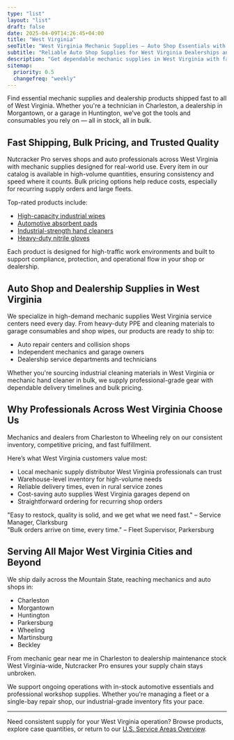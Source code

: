 ```yaml
---
type: "list"
layout: "list"
draft: false
date: 2025-04-09T14:26:45+04:00
title: "West Virginia"
seoTitle: "West Virginia Mechanic Supplies – Auto Shop Essentials with Fast Shipping near me"
subtitle: "Reliable Auto Shop Supplies for West Virginia Dealerships and Mechanics"
description: "Get dependable mechanic supplies in West Virginia with fast delivery. Serving Charleston, Morgantown, Huntington, and beyond with bulk pricing and shop-ready products."
sitemap:
  priority: 0.5
  changefreq: "weekly"
---
```


Find essential mechanic supplies and dealership products shipped fast to all of West Virginia. Whether you're a technician in Charleston, a dealership in Morgantown, or a garage in Huntington, we’ve got the tools and consumables you rely on — all in stock, all in bulk.

## Fast Shipping, Bulk Pricing, and Trusted Quality

Nutcracker Pro serves shops and auto professionals across West Virginia with mechanic supplies designed for real-world use. Every item in our catalog is available in high-volume quantities, ensuring consistency and speed where it counts. Bulk pricing options help reduce costs, especially for recurring supply orders and large fleets.

Top-rated products include:

- [High-capacity industrial wipes](/industrial-wipes-roll/)
- [Automotive absorbent pads](/industrial-absorbent-pads/)
- [Industrial-strength hand cleaners](/hand-cleaner/)
- [Heavy-duty nitrile gloves](/nitrile-gloves/)

Each product is designed for high-traffic work environments and built to support compliance, protection, and operational flow in your shop or dealership.

## Auto Shop and Dealership Supplies in West Virginia

We specialize in high-demand mechanic supplies West Virginia service centers need every day. From heavy-duty PPE and cleaning materials to garage consumables and shop wipes, our products are ready to ship to:

- Auto repair centers and collision shops  
- Independent mechanics and garage owners  
- Dealership service departments and technicians  

Whether you're sourcing industrial cleaning materials in West Virginia or mechanic hand cleaner in bulk, we supply professional-grade gear with dependable delivery timelines and bulk pricing.

## Why Professionals Across West Virginia Choose Us

Mechanics and dealers from Charleston to Wheeling rely on our consistent inventory, competitive pricing, and fast fulfillment.

Here’s what West Virginia customers value most:

- Local mechanic supply distributor West Virginia professionals can trust  
- Warehouse-level inventory for high-volume needs  
- Reliable delivery times, even in rural service zones  
- Cost-saving auto supplies West Virginia garages depend on  
- Straightforward ordering for recurring shop orders

"Easy to restock, quality is solid, and we get what we need fast." – Service Manager, Clarksburg  
"Bulk orders arrive on time, every time." – Fleet Supervisor, Parkersburg

## Serving All Major West Virginia Cities and Beyond

We ship daily across the Mountain State, reaching mechanics and auto shops in:

- Charleston  
- Morgantown  
- Huntington  
- Parkersburg  
- Wheeling  
- Martinsburg  
- Beckley  

From mechanic gear near me in Charleston to dealership maintenance stock West Virginia-wide, Nutcracker Pro ensures your supply chain stays unbroken.

We support ongoing operations with in-stock automotive essentials and professional workshop supplies. Whether you're managing a fleet or a single-bay repair shop, our industrial-grade inventory fits your pace.

---

Need consistent supply for your West Virginia operation? Browse products, explore case quantities, or return to our [U.S. Service Areas Overview](/service-areas/).
